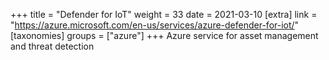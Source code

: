 +++
title = "Defender for IoT"
weight = 33
date = 2021-03-10
[extra]
link = "https://azure.microsoft.com/en-us/services/azure-defender-for-iot/"
[taxonomies]
groups = ["azure"]
+++
Azure service for asset management and threat detection

